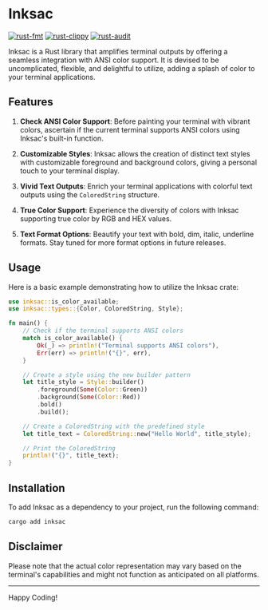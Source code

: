 # Inksac
[![rust-fmt](https://github.com/SkuldNorniern/inksac-rs/actions/workflows/rust-fmt.yml/badge.svg)](https://github.com/SkuldNorniern/inksac-rs/actions/workflows/rust-fmt.yml)
[![rust-clippy](https://github.com/SkuldNorniern/inksac-rs/actions/workflows/rust-clippy.yml/badge.svg)](https://github.com/SkuldNorniern/inksac-rs/actions/workflows/rust-clippy.yml)
[![rust-audit](https://github.com/SkuldNorniern/inksac-rs/actions/workflows/rust-audit.yml/badge.svg)](https://github.com/SkuldNorniern/inksac-rs/actions/workflows/rust-audit.yml)

Inksac is a Rust library that amplifies terminal outputs by offering a seamless integration with ANSI color support. It is devised to be uncomplicated, flexible, and delightful to utilize, adding a splash of color to your terminal applications.

## Features

1. **Check ANSI Color Support**: Before painting your terminal with vibrant colors, ascertain if the current terminal supports ANSI colors using Inksac's built-in function.

2. **Customizable Styles**: Inksac allows the creation of distinct text styles with customizable foreground and background colors, giving a personal touch to your terminal display.

3. **Vivid Text Outputs**: Enrich your terminal applications with colorful text outputs using the `ColoredString` structure.

4. **True Color Support**: Experience the diversity of colors with Inksac supporting true color by RGB and HEX values.

5. **Text Format Options**: Beautify your text with bold, dim, italic, underline formats. Stay tuned for more format options in future releases.

## Usage

Here is a basic example demonstrating how to utilize the Inksac crate:

```rust
use inksac::is_color_available;
use inksac::types::{Color, ColoredString, Style};

fn main() {
    // Check if the terminal supports ANSI colors
    match is_color_available() {
        Ok(_) => println!("Terminal supports ANSI colors"),
        Err(err) => println!("{}", err),
    }

    // Create a style using the new builder pattern
    let title_style = Style::builder()
        .foreground(Some(Color::Green))
        .background(Some(Color::Red))
        .bold()
        .build();

    // Create a ColoredString with the predefined style
    let title_text = ColoredString::new("Hello World", title_style);

    // Print the ColoredString
    println!("{}", title_text);
}
```

## Installation

To add Inksac as a dependency to your project, run the following command:

```sh
cargo add inksac
```

## Disclaimer

Please note that the actual color representation may vary based on the terminal's capabilities and might not function as anticipated on all platforms.

---
Happy Coding!

